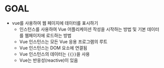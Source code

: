 # GOAL
- vue를 사용하여 웹 페이지에 데이터를 표시하기
    - 인스턴스를 사용하여 Vue 어플리케이션 작성을 시작하는 방법 및 기본 데이터를 웹페이지에 로드하는 방법
    - Vue 인스턴스는 모든 Vue 응용 프로그램의 루트
    - Vue 인스턴스는 DOM 요소에 연결됨
    - Vue 인스턴스의 데이터는 `{{}}`을 사용 
    - Vue는 반응성(reactive)이 있음